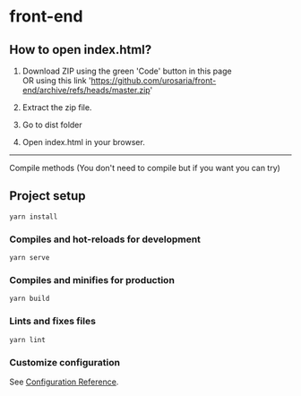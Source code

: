 # front-end

## How to open index.html?
1. Download ZIP using the green 'Code' button in this page  <br />
   OR using this link 'https://github.com/urosaria/front-end/archive/refs/heads/master.zip'

2. Extract the zip file.

3. Go to dist folder

4. Open index.html in your browser.
 
------
Compile methods (You don't need to compile but if you want you can try)

## Project setup
```
yarn install
```

### Compiles and hot-reloads for development
```
yarn serve
```

### Compiles and minifies for production
```
yarn build
```

### Lints and fixes files
```
yarn lint
```

### Customize configuration
See [Configuration Reference](https://cli.vuejs.org/config/).
